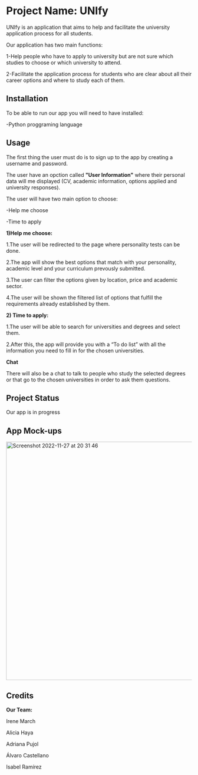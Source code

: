 # Project Name: UNIfy

UNIfy is an application that aims to help and facilitate the university application process for all students.

Our application has two main functions:

1-Help people who have to apply to university but are not sure which studies to choose or which university to attend.

2-Facilitate the application process for students who are clear about all their career options and where to study each of them.


## Installation

To be able to run our app you will need to have installed:

-Python proggraming language

## Usage

The first thing the user must do is to sign up to the app by creating a username and password. 

The user have an opction called **"User Information"** where their personal data will me displayed (CV, academic information, options applied and university responses).

The user will have two main option to choose:

-Help me choose

-Time to apply

**1)Help me choose:**

1.The user will be redirected to the page where personality tests can be done.

2.The app will show the best options that match with your personality, academic level and your curriculum prevously submitted.

3.The user can filter the options given by location, price and academic sector.

4.The user will be shown the filtered list of options that fulfill the requirements already established by them.

**2) Time to apply:**

1.The user will be able to search for universities and degrees and select them.

2.After this, the app will provide you with a “To do list” with all the information you need to fill in for the chosen universities. 

**Chat**

There will also be a chat to talk to people who study the selected degrees or that go to the chosen universities in order to ask them questions. 

## Project Status

Our app is in progress

## App Mock-ups

<img width="647" alt="Screenshot 2022-11-27 at 20 31 46" src="https://user-images.githubusercontent.com/119240158/204155809-6cf24209-09fa-451c-8acb-404b1dd8b4e6.png">


## Credits

**Our Team:**

Irene March

Alicia Haya

Adriana Pujol

Álvaro Castellano

Isabel Ramírez
